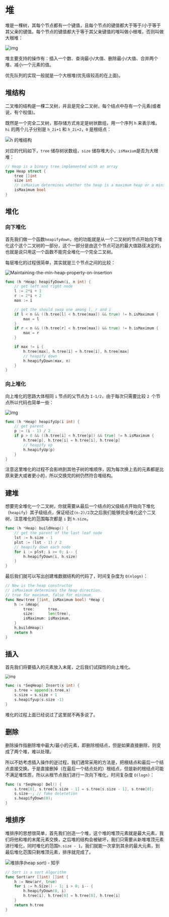# 堆

堆是一棵树，其每个节点都有一个键值，且每个节点的键值都大于等于/小于等于其父亲的键值。每个节点的键值都大于等于其父亲键值的堆叫做小根堆，否则叫做大根堆：

![img](assets\2018091712014232)

堆主要支持的操作有：插入一个数、查询最小/大值、删除最小/大值、合并两个堆、减小一个元素的值。

优先队列的实现一般就是一个大根堆(优先级较高的在上面)。

## 堆结构

二叉堆的结构是一棵二叉树，并且是完全二叉树，每个结点中存有一个元素(或者说，有个权值)。

既然是一个完全二叉树，那存储方式肯定是树状数组，用一个序列 `h` 来表示堆。 `hi` 的两个儿子分别是 `h_2i+1` 和 `h_2i+2`，`0` 是根结点：

![h 的堆结构](assets/binary-heap1.png)

对应的代码如下，``tree`` 储存树状数组，``size`` 储存堆大小，``isMaxium``是否为大根堆：

```go
// Heap is a binary tree implemented with an array
type Heap struct {
	tree []int
	size int
	// isMaxium determines whether the heap is a maximum heap or a minimum heap
	isMaximum bool
}
```

## 堆化

### 向下堆化

首先我们做一个函数`heapifydown`，他的功能就是从一个二叉树的节点开始向下堆化这个这个二叉树的一部分，这个一部分是由这个节点可达的最大值路径决定的，也就是说只用这一个函数不能完全堆化一个完全二叉树。

每层堆化的过程很简单，其实就是三个节点之间的比较：

![Maintaining-the-min-heap-property-on-insertion](assets\jfaslkjfaid)

```go
func (h *Heap) heapifyDown(i, n int) {
	// get left and right node
	l := 2*i + 1
	r := 2*i + 2
	max := i

	// get the should swap one among l, r and i
	if l < n && ((h.tree[l] < h.tree[max]) && true) != h.isMaximum {
		max = l
	}
	if r < n && ((h.tree[r] < h.tree[max]) && true) != h.isMaximum {
		max = r
	}

	if max != i {
		h.tree[max], h.tree[i] = h.tree[i], h.tree[max]
		// heapify down
		h.heapifyDown(max, n)
	}
}
```

### 向上堆化

向上堆化的思路大体相同 `i` 节点的父节点为 `I-1/2`，由于每次只需要比较 `2 `个节点所以代码也简单一些：

![img](assets\Maintaining-the-min-heap-property-on-insertion.png)

```go
func (h *Heap) heapifyUp(i int) {
	// get parent
	p := (i - 1) / 2
	if p > 0 && ((h.tree[i] < h.tree[p]) && true) != h.isMaximum {
		h.tree[p], h.tree[i] = h.tree[i], h.tree[p]
		// heapify up
		h.heapifyUp(p)
	}
}
```

注意这里堆化的过程不会影响到其他子树的堆顺序，因为每次换上去的元素都是比原来更大或者更小的，所以交换完的树仍然符合堆结构。

## 建堆

想要完全堆化一个二叉树，你就需要从最后一个结点的父级结点开始向下堆化（`heapify`）其子级结点，保证经过`(n-2)/2`次之后我们能够完全堆化这个二叉树，注意堆化的范围每次都是 `i` 到 `h.size`。

```go
func (h *Heap) buildHeap() {
	// get the parent of the last leaf node
	lst := h.size - 1
	plst := (lst - 1) / 2
	// heapify down each node
	for i := plst; i >= 0; i-- {
		h.heapifyDown(i, h.size)
	}
}
```

最后我们就可以写出创建堆数据结构的代码了，时间复杂度为 `O(nlogn)`：

```go
// New is the heap constructor
// isMaximum determines the heap direction.
// true for maximum, false for minimum.
func New(tree []int, isMaximum bool) *Heap {
	h := &Heap{
		tree:      tree,
		size:      len(tree),
		isMaximum: isMaximum,
	}
	h.buildHeap()
	return h
}
```

## 插入

首先我们将要插入的元素放入末尾，之后我们试探性的向上堆化。

<img src="assets\Conceptual-sketch-of-a-new-node-being-inserted-into-a-heap.png" alt="img" style="zoom:80%;" />

```go
func (s *SeqHeap) Insert(x int) {
	s.tree = append(s.tree,x)
	s.size = s.size + 1
	s.heapifyup(s.size -1)
}
```

堆化的过程上面已经说过了这里就不再多说了。

## 删除

删除操作指删除堆中最大/最小的元素，即删除根结点，但是如果直接删除，则变成了两个堆，难以处理。

所以不妨考虑插入操作的逆过程，我们通常采用的方法是，把根结点和最后一个结点直接交换。于是直接删掉（在最后一个结点处的）根结点，但是新的根结点可能不满足堆性质，所以从根节点我们进行一次向下堆化，时间复杂度 `O(logn)`：

```go
func (s *SeqHeap) Del() {
	s.tree[0], s.tree[s.size - 1] = s.tree[s.size - 1], s.tree[0];
	s.size--; // fake deletetion
	s.heapifyDown(0);
}
```

## 堆排序

堆排序的思想很简单，首先我们创造一个堆，这个堆的堆顶元素就是最大元素，我们将他和堆的末尾元素交换，之后堆的结构会被破坏，我们只需要从新堆堆顶元素进行堆化，同时堆化的范围`h.size - 1`，我们就能一次拿到其余的最大元素，到最后堆化范围只剩堆顶元素，排序就完成了。

![堆排序(heap sort) - 知乎](assets/v2-269869f0cd7d3e5c267ed1e2e52ded9d_1440w.jpg)

```go
// Sort is a sort Algorithm
func Sort(arr []int) []int {
	h := New(arr, true)
	for i := h.Size() - 1; i > 0; i-- {
		h.heapifyDown(0, i)
		h.tree[i], h.tree[0] = h.tree[0], h.tree[i]
	}
	return h.tree
}
```